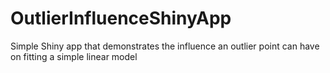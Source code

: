 # OutlierInfluenceShinyApp
Simple Shiny app that demonstrates the influence an outlier point can have on fitting a simple linear model 
